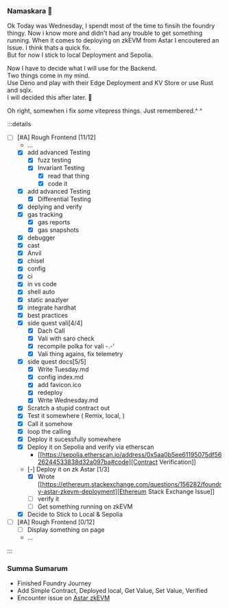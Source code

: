 ### Namaskara 🥘

Ok Today was Wednesday, I spendt most of the time to finsih the foundry thingy.
Now i know more and didn't had any trouble to get something running. 
When it comes to deploying on zkEVM from Astar I encoutered an Issue.
I think thats a quick fix.  
But for now I stick to local Deployment and Sepolia.

Now I have to decide what I will use for the Backend.   
Two things come in my mind.  
Use Deno and play with their Edge Deployment and KV Store or use Rust and sqlx.  
I will decided this after later. 🐒

Oh right, somewhen i fix some vitepress things. Just remembered.^ ^

:::details

- [ ] [#A] Rough Frontend [11/12]
    - ...
    - [X] add advanced Testing
      - [X] fuzz testing
      - [X] Invariant Testing
        - [X] read that thing
        - [X] code it
    - [X] add advanced Testing
      - [X] Differential Testing
    - [X] deplying and verify
    - [X] gas tracking
      - [X] gas reports
      - [X] gas snapshots
    - [X] debugger
    - [X] cast
    - [X] Anvil
    - [X] chisel
    - [X] config
    - [X] ci
    - [X] in vs code
    - [X] shell auto
    - [X] static anazlyer
    - [X] integrate hardhat
    - [X] best practices
  - [X] side quest vali[4/4]
    - [X] Dach Call
    - [X] Vali with saro check
    - [X] recompile polka for vali -.-'
    - [X] Vali thing agains, fix telemetry
  - [X] side quest docs[5/5]
    - [X] Write Tuesday.md
    - [X] config index.md
    - [X] add favicon.ico
    - [X] redeploy
    - [X] Write Wednesday.md
  - [X] Scratch a stupid contract out
  - [X] Test it somewhere ( Remix, local,  )
  - [X] Call it somehow
  - [X] loop the calling
  - [X] Deploy it sucessfully somewhere
  - [X] Deploy it on Sepolia and verify via etherscan
    - [[https://sepolia.etherscan.io/address/0x5aa0b5ee61195075df5626244533838d32a097ba#code][Contract Verification]]
  - [-] Deploy it on zk Astar [1/3]
    - [X] Wrote [[https://ethereum.stackexchange.com/questions/156282/foundry-astar-zkevm-deployment][Ethereum Stack Exchange Issue]]
    - [ ] verify it
    - [ ] Get something running on zkEVM
  - [X] Decide to Stick to Local & Sepolia
- [ ] [#A] Rough Frontend [0/12]
  - [ ] Display something on page
  - ...

:::

### Summa Sumarum
- Finished Foundry Journey
- Add Simple Contract, Deployed local, Get Value, Set Value, Verified
- Encounter issue on [Astar zkEVM](https://ethereum.stackexchange.com/questions/156282/foundry-astar-zkevm-deployment)
